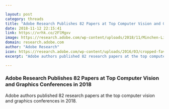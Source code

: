 ```yaml
---

layout: post
category: threads
title: "Adobe Research Publishes 82 Papers at Top Computer Vision and Graphics Conferences in 2018"
date: 2018-11-12 22:15:41
link: https://vrhk.co/2FlMgxv
image: https://research.adobe.com/wp-content/uploads/2018/11/Minchen-Li-Featured.jpg
domain: research.adobe.com
author: "Adobe Research"
icon: https://research.adobe.com/wp-content/uploads/2016/03/cropped-favicon-180x180.png
excerpt: "Adobe authors published 82 research papers at the top computer vision and graphics conferences in 2018."

---
```


### Adobe Research Publishes 82 Papers at Top Computer Vision and Graphics Conferences in 2018

Adobe authors published 82 research papers at the top computer vision and graphics conferences in 2018.